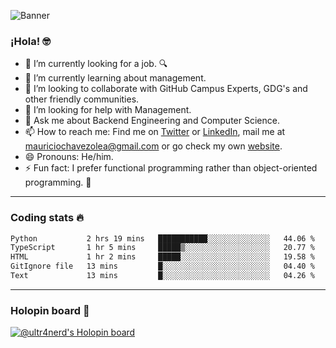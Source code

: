 ![Banner](banner.gif)

### ¡Hola! 🤓

- 🔭 I’m currently looking for a job. 🔍
- 🌱 I’m currently learning about management.
- 👯 I’m looking to collaborate with GitHub Campus Experts, GDG's and other friendly communities.
- 🤔 I’m looking for help with Management.
- 💬 Ask me about Backend Engineering and Computer Science.
- 📫 How to reach me: Find me on [Twitter](https://twitter.com/ultr4nerd) or [LinkedIn](https://www.linkedin.com/in/ultr4nerd), mail me at [mauriciochavezolea@gmail.com](mailto:mauriciochavezolea@gmail.com) or go check my own [website](https://mauriciochavez.dev).
- 😄 Pronouns: He/him. 
- ⚡ Fun fact: I prefer functional programming rather than object-oriented programming. 🤭
---

### Coding stats 🔥

<!--START_SECTION:waka-->

```txt
Python           2 hrs 19 mins   ███████████░░░░░░░░░░░░░░   44.06 %
TypeScript       1 hr 5 mins     █████▒░░░░░░░░░░░░░░░░░░░   20.77 %
HTML             1 hr 2 mins     █████░░░░░░░░░░░░░░░░░░░░   19.58 %
GitIgnore file   13 mins         █░░░░░░░░░░░░░░░░░░░░░░░░   04.40 %
Text             13 mins         █░░░░░░░░░░░░░░░░░░░░░░░░   04.26 %
```

<!--END_SECTION:waka-->

---

### Holopin board 🦖

[![@ultr4nerd's Holopin board](https://holopin.me/ultr4nerd)](https://holopin.io/@ultr4nerd)
